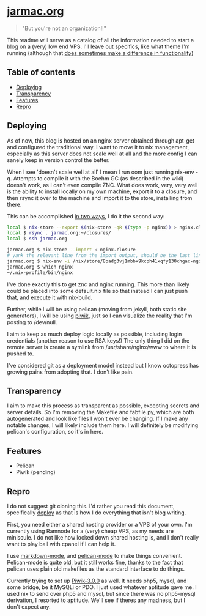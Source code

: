 # [jarmac.org](http://jarmac.org)
> "But you're not an organization!!"


This readme will serve as a catalog of all the information needed to start a blog on a (very) low end VPS. I'll leave out specifics, like what theme I'm running (although that [does sometimes make a difference in functionality](https://euer.krebsco.de/piwik-for-this-blog.html))

## Table of contents
- [Deploying](#deploying)
- [Transparency](#transparency)
- [Features](#features)
- [Repro](#repro)

## Deploying

As of now, this blog is hosted on an nginx server obtained through apt-get and configured the traditional way. I want to move it to nix management, especially as this server does not scale well at all and the more config I can sanely keep in version control the better.

When I see 'doesn't scale well at all' I mean I run oom just running nix-env -q. Attempts to compile it with the Boehm GC (as described in the wiki) doesn't work, as I can't even compile ZNC. What does work, very, very well is the ability to install locally on my own machine, export it to a closure, and then rsync it over to the machine and import it to the store, installing from there.

This can be accomplished [in two ways](https://nixos.org/nix/manual/#ssec-copy-closure), I do it the second way:

``` bash
local $ nix-store --export $(nix-store -qR $(type -p nginx)) > nginx.closure
local $ rsync . jarmac.org:~/closures/
local $ ssh jarmac.org

jarmac.org $ nix-store --import < nginx.closure
# yank the relevant line from the import output, should be the last line
jarmac.org $ nix-env -i /nix/store/8padg3vj1mbbx9kcph41xqfy130xhgac-nginx-1.11.5
jarmac.org $ which nginx
~/.nix-profile/bin/nginx
```

I've done exactly this to get znc and nginx running. This more than likely could be placed into some default.nix file so that instead I can just push that, and execute it with nix-build.

Further, while I will be using pelican (moving from jekyll, both static site generators), I  will be using [piwik](https://github.com/piwik/piwik), just so I can visualize the reality that I'm posting to /dev/null.

I aim to keep as much deploy logic locally as possible, including login credentials (another reason to use RSA keys!) The only thing I did on the remote server is create a symlink from /usr/share/nginx/www to where it is pushed to.

I've considered git as a deployment model instead but I know octopress has growing pains from adopting that. I don't like pain.

## Transparency
I aim to make this process as transparent as possible, excepting secrets and server details. So I'm removing the Makefile and fabfile.py, which are both autogenerated and look like files I won't ever be changing. If I make any notable changes, I will likely include them here. I will definitely be modifying pelican's configuration, so it's in here.


## Features

- Pelican
- Piwik (pending)


## Repro
I do not suggest git cloning this. I'd rather you read this document, specifically [deploy](#deploy) as that is how I do everything that isn't blog writing.

First, you need either a shared hosting provider or a VPS of your own. I'm currently using Ramnode for a (very) cheap VPS, as my needs are miniscule. I do not like how locked down shared hosting is, and I don't really want to play ball with cpanel if I can help it.

I use [markdown-mode](https://github.com/jrblevin/markdown-mode), and [pelican-mode](https://github.com/qdot/pelican-mode) to make things convenient. Pelican-mode is quite old, but it still works fine, thanks to the fact that pelican uses plain old makefiles as the standard interface to do things.

Currently trying to set up [Piwik-3.0.0](https://github.com/piwik/piwik/tree/3.0.0#requirements) as well. It needs php5, mysql, and some bridge, be it MySQLi or PDO. I just used whatever aptitude gave me. I used nix to send over php5 and mysql, but since there was no php5-mysql derivation, I resorted to aptitude. We'll see if theres any madness, but I don't expect any.
